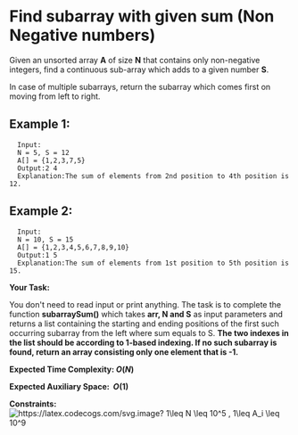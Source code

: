 # Find subarray with given sum (Non Negative numbers)

Given an unsorted array **A** of size **N** that contains only non-negative integers, find a continuous sub-array which adds to a given number **S**.

In case of multiple subarrays, return the subarray which comes first on moving from left to right.

  ## Example 1:
      Input:
      N = 5, S = 12
      A[] = {1,2,3,7,5}
      Output:2 4
      Explanation:The sum of elements from 2nd position to 4th position is 12.
      
  ## Example 2:
      Input:
      N = 10, S = 15
      A[] = {1,2,3,4,5,6,7,8,9,10}
      Output:1 5
      Explanation:The sum of elements from 1st position to 5th position is 15.
      
      
 **Your Task:** 

You don't need to read input or print anything. The task is to complete the function **subarraySum()** which takes **arr, N and S** as input parameters and returns a list containing the starting and ending positions of the first such occurring subarray from the left where sum equals to S. **The two indexes in the list should be according to 1-based indexing. If no such subarray is found, return an array consisting only one element that is -1.**

**Expected Time Complexity: $O(N)$**

**Expected Auxiliary Space:  $O(1)$**

**Constraints:** <img src="https://latex.codecogs.com/svg.image?&space;1\leq&space;N&space;\leq&space;10^5&space;&space;&space;,&space;&space;&space;1\leq&space;A_i&space;\leq&space;10^9" title="https://latex.codecogs.com/svg.image? 1\leq N \leq 10^5 , 1\leq A_i \leq 10^9" />
